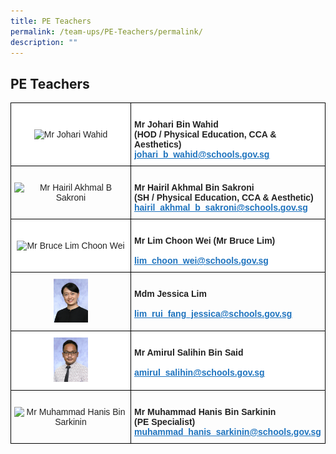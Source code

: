 ```yaml
---
title: PE Teachers
permalink: /team-ups/PE-Teachers/permalink/
description: ""
---
```

## **PE Teachers**


<style type="text/css">
.tg  {border-collapse:collapse;border-spacing:0;}
.tg td{border-color:black;border-style:solid;border-width:1px;font-family:Arial, sans-serif;font-size:14px;
  overflow:hidden;padding:10px 5px;word-break:normal;}
.tg th{border-color:black;border-style:solid;border-width:1px;font-family:Arial, sans-serif;font-size:14px;
  font-weight:normal;overflow:hidden;padding:10px 5px;word-break:normal;}
.tg .tg-l2bf{background-color:#FFF;color:#222;font-weight:bold;text-align:left;vertical-align:top}
.tg .tg-a3j2{background-color:#FFF;color:#222;text-align:center;vertical-align:middle}
.tg .tg-gj5f{background-color:#;color:#222;text-align:center;vertical-align:middle}
.tg .tg-rs0e{background-color:#;color:#222;font-weight:bold;text-align:left;vertical-align:top}
</style>
<table class="tg">
<thead>
  <tr>
    <th class="tg-a3j2"><img src="https://unitypri.moe.edu.sg/wp-content/uploads/2022/06/mr-johari-wahid-750x1000.jpg" style="width:30%" alt="Mr Johari Wahid"></th>
    <th class="tg-l2bf"><br><span style="font-weight:bold">Mr Johari Bin Wahid</span><br><span style="font-weight:bold">(HOD / Physical Education, CCA &amp; Aesthetics)</span><br><a href="mailto:johari_b_wahid@schools.gov.sg" target="_blank" rel="noopener noreferrer"><span style="text-decoration:underline;color:#1E73BE;background-color:transparent">johari_b_wahid@schools.gov.sg</span></a></th>
  </tr>
</thead>
<tbody>
  <tr>
    <td class="tg-gj5f"><img src="https://unitypri.moe.edu.sg/wp-content/uploads/2022/06/mr-hairil-akhmal-b-sakroni-750x1000.jpg" style="width:30%" alt="Mr Hairil Akhmal B Sakroni"></td>
    <td class="tg-rs0e"><br><span style="font-weight:bold">Mr Hairil Akhmal Bin Sakroni</span><br><span style="font-weight:bold">(SH / Physical Education, CCA &amp; Aesthetic)</span><br><a href="mailto:hairil_akhmal_b_sakroni@schools.gov.sg" target="_blank" rel="noopener noreferrer"><span style="text-decoration:underline;color:#1E73BE;background-color:transparent">hairil_akhmal_b_sakroni@schools.gov.sg</span></a></td>
  </tr>
  <tr>
    <td class="tg-a3j2"><img src="https://unitypri.moe.edu.sg/wp-content/uploads/2022/06/mr-bruce-lim-choon-wei-750x1000.jpg" style="width:30%" alt="Mr Bruce Lim Choon Wei"></td>
    <td class="tg-l2bf"><br><span style="font-weight:bold">Mr Lim Choon Wei (Mr Bruce Lim)</span><br><span style="font-weight:bold"></span><br><a href="mailto:lim_choon_wei@schools.gov.sg" target="_blank" rel="noopener noreferrer"><span style="text-decoration:underline;color:#1E73BE;background-color:transparent">lim_choon_wei@schools.gov.sg</span></a></td>
  </tr>
  <tr>
    <td class="tg-gj5f"><img src="/images/Our%20Team%20UPS/PE%20Teachers/Jessica.jpg" style="width:30%" alt="Ms Lim Rui Fang Jessica"></td>
    <td class="tg-rs0e"><br><span style="font-weight:bold">Mdm Jessica Lim</span><br><span style="font-weight:bold"></span><br><a href="mailto:lim_rui_fang_jessica@schools.gov.sg" target="_blank" rel="noopener noreferrer"><span style="text-decoration:underline;color:#1E73BE;background-color:transparent">lim_rui_fang_jessica@schools.gov.sg</span></a></td>
  </tr>
  <tr>
    <td class="tg-a3j2"><img src="/images/Our%20Team%20UPS/PE%20Teachers/AMIRUL.jpg" style="width:30%" alt="Mr Amirul Salihin Bin Said"></td>
    <td class="tg-l2bf"><br><span style="font-weight:bold">Mr Amirul Salihin Bin Said</span><br><span style="font-weight:bold"></span><br><a href="mailto:amirul_salihin@schools.gov.sg" target="_blank" rel="noopener noreferrer"><span style="text-decoration:underline;color:#1E73BE;background-color:transparent">amirul_salihin@schools.gov.sg</span></a></td>
  </tr>
  <tr>
    <td class="tg-gj5f"><img src="https://unitypri.moe.edu.sg/wp-content/uploads/2022/06/mr-muhammad-hanis-bin-sarkinin-750x1000.jpg" style="width:30%" alt="Mr Muhammad Hanis Bin Sarkinin"></td>
    <td class="tg-rs0e"><br><span style="font-weight:bold">Mr Muhammad </span>Hanis<span style="font-weight:bold"> Bin Sarkinin</span><br><span style="font-weight:bold">(PE Specialist)</span><br><a href="mailto:muhammad_hanis_sarkinin@schools.gov.sg" target="_blank" rel="noopener noreferrer"><span style="text-decoration:underline;color:#1E73BE;background-color:transparent">muhammad_hanis_sarkinin@schools.gov.sg</span></a></td>
  </tr>
</tbody>
</table>